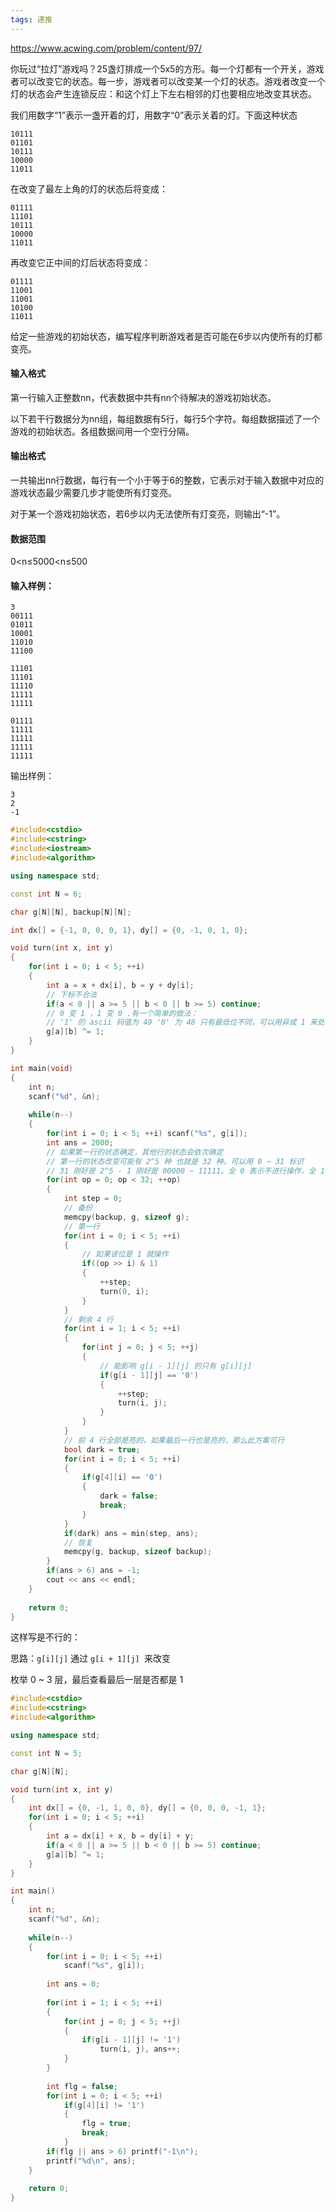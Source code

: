 ```yaml
---
tags: 递推
---
```






https://www.acwing.com/problem/content/97/

你玩过“拉灯”游戏吗？25盏灯排成一个5x5的方形。每一个灯都有一个开关，游戏者可以改变它的状态。每一步，游戏者可以改变某一个灯的状态。游戏者改变一个灯的状态会产生连锁反应：和这个灯上下左右相邻的灯也要相应地改变其状态。

我们用数字“1”表示一盏开着的灯，用数字“0”表示关着的灯。下面这种状态

```
10111
01101
10111
10000
11011
```

在改变了最左上角的灯的状态后将变成：

```
01111
11101
10111
10000
11011
```

再改变它正中间的灯后状态将变成：

```
01111
11001
11001
10100
11011
```

给定一些游戏的初始状态，编写程序判断游戏者是否可能在6步以内使所有的灯都变亮。

#### 输入格式

第一行输入正整数nn，代表数据中共有nn个待解决的游戏初始状态。

以下若干行数据分为nn组，每组数据有5行，每行5个字符。每组数据描述了一个游戏的初始状态。各组数据间用一个空行分隔。

#### 输出格式

一共输出nn行数据，每行有一个小于等于6的整数，它表示对于输入数据中对应的游戏状态最少需要几步才能使所有灯变亮。

对于某一个游戏初始状态，若6步以内无法使所有灯变亮，则输出“-1”。

#### 数据范围

0<n≤5000<n≤500

#### 输入样例：

```
3
00111
01011
10001
11010
11100

11101
11101
11110
11111
11111

01111
11111
11111
11111
11111
```

输出样例：

```
3
2
-1
```



```cpp
#include<cstdio>
#include<cstring>
#include<iostream>
#include<algorithm>

using namespace std;

const int N = 6;

char g[N][N], backup[N][N];

int dx[] = {-1, 0, 0, 0, 1}, dy[] = {0, -1, 0, 1, 0};

void turn(int x, int y)
{
    for(int i = 0; i < 5; ++i)
    {
        int a = x + dx[i], b = y + dy[i];
        // 下标不合法
        if(a < 0 || a >= 5 || b < 0 || b >= 5) continue;
        // 0 变 1 ，1 变 0 .有一个简单的做法：
        // '1' 的 ascii 码值为 49 '0' 为 48 只有最低位不同，可以用异或 1 来处理
        g[a][b] ^= 1;
    }
}

int main(void)
{
    int n;
    scanf("%d", &n);
    
    while(n--)
    {
        for(int i = 0; i < 5; ++i) scanf("%s", g[i]);
        int ans = 2000;
        // 如果第一行的状态确定，其他行的状态会依次确定
        // 第一行的状态改变可能有 2^5 种 也就是 32 种。可以用 0 ~ 31 标识
        // 31 刚好是 2^5 - 1 刚好是 00000 ~ 11111。全 0 表示不进行操作，全 1 表示都进行操作
        for(int op = 0; op < 32; ++op)
        {
            int step = 0;
            // 备份
            memcpy(backup, g, sizeof g);
            // 第一行
            for(int i = 0; i < 5; ++i)
            {
                // 如果该位是 1 就操作
                if((op >> i) & 1)
                {
                    ++step;
                    turn(0, i);
                }
            }
            // 剩余 4 行
            for(int i = 1; i < 5; ++i)
            {
                for(int j = 0; j < 5; ++j)
                {
                    // 能影响 g[i - 1][j] 的只有 g[i][j]
                    if(g[i - 1][j] == '0') 
                    {
                        ++step;
                        turn(i, j);
                    }
                }
            }
            // 前 4 行全部是亮的，如果最后一行也是亮的，那么此方案可行
            bool dark = true;
            for(int i = 0; i < 5; ++i)
            {
                if(g[4][i] == '0')
                {
                    dark = false;
                    break;
                }
            }
            if(dark) ans = min(step, ans);
            // 恢复
            memcpy(g, backup, sizeof backup);
        }
        if(ans > 6) ans = -1;
        cout << ans << endl;
    }
    
    return 0;
}
```



这样写是不行的：

思路：`g[i][j]` 通过 `g[i + 1][j] `来改变 

枚举 0 ~ 3 层，最后查看最后一层是否都是 1

```cpp
#include<cstdio>
#include<cstring>
#include<algorithm>

using namespace std;

const int N = 5;

char g[N][N];

void turn(int x, int y)
{
    int dx[] = {0, -1, 1, 0, 0}, dy[] = {0, 0, 0, -1, 1};
    for(int i = 0; i < 5; ++i)
    {
        int a = dx[i] + x, b = dy[i] + y;
        if(a < 0 || a >= 5 || b < 0 || b >= 5) continue;
        g[a][b] ^= 1;
    }
}

int main()
{
    int n;
    scanf("%d", &n);
    
    while(n--)
    {
        for(int i = 0; i < 5; ++i)
            scanf("%s", g[i]);
        
        int ans = 0;
        
        for(int i = 1; i < 5; ++i)
        {
            for(int j = 0; j < 5; ++j)
            {
                if(g[i - 1][j] != '1') 
                    turn(i, j), ans++;
            }
        }
        
        int flg = false;
        for(int i = 0; i < 5; ++i) 
            if(g[4][i] != '1')
            {
                flg = true;
                break;
            }
        if(flg || ans > 6) printf("-1\n");
        printf("%d\n", ans);
    }
    
    return 0;
}
```

